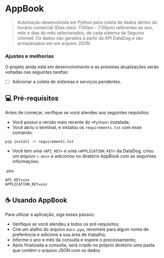 ﻿# AppBook


> Automação desenvolvida em Python para coleta de dados dentro do horário comercial (Dias úteis: 7:00am - 7:00pm) referentes ao ano, mês e dias do mês selecionados, de cada sistema da Seguros Unimed. Os dados são gerados a partir da API DataDog e são armazenados em um arquivo JSON.

### Ajustes e melhorias

O projeto ainda está em desenvolvimento e as próximas atualizações serão voltadas nas seguintes tarefas:

- [ ] Adicionar a coleta de sistemas e serviços pendentes.

## 💻 Pré-requisitos

Antes de começar, verifique se você atendeu aos seguintes requisitos:

- Você possui a versão mais recente do `<Python>` instalada;
- Você abriu o terminal, e instalou os `requirements.txt` com esse comando:
```
pip install -r requirements.txt
```
- Você tem uma `<API_KEY>` e uma `<APPLICATION_KEY>` da DataDog, criou um arquivo `<.env>` e adicionou no diretório AppBook com as seguintes informações:
  
*.env*
```
API_KEY=xxx
APPLICATION_KEY=xxx
```

## ☕ Usando AppBook

Para utilizar a aplicação, siga esses passos:
- Verifique se você atendeu a todos os pré-requisitos;
- Crie um atalho do arquivo `main.pyw`, renomeie para algum nome de preferência e adicione a sua área de trabalho;
- Informe o ano e mês da consulta e espere o processamento;
- Após finalizada a consulta, será criado no próprio diretório uma pasta que contém o arquivo JSON com os dados.
